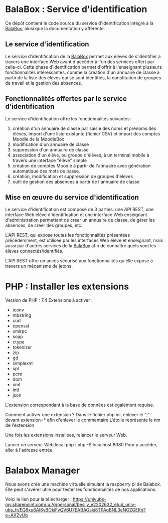 # BalaBox : Service d'identification

Ce dépôt contient le code source du service d'identification intégré à
la [BalaBox], ainsi que la documentation y afférente.

## Le service d'identification

Le service d'identification de la [BalaBox] permet aux élèves de
s'identifier à travers une interface Web avant d'accéder à l'un des
services offert par celle-ci. Cette phase d'identification permet
d'offrir à l'enseignant plusieurs fonctionnalités intéressantes, comme
la création d'un annuaire de classe à partir de la liste des élèves
qui se sont identifiés, la constitution de groupes de travail et la
gestion des absences.

## Fonctionnalités offertes par le service d'identification

Le service d'identification offre les fonctionnalités suivantes:

1. création d'un annuaire de classe par saisie des noms et prénoms des élèves, import d'une liste existante (fichier CSV) et import des comptes Moodle de la MoodleBox
1. modification d'un annuaire de classe
1. suppression d'un annuaire de classe
1. association d'un élève, ou groupe d'élèves, à un terminal mobile à travers une interface "élève" simple
1. création de comptes Moodle à partir de l'annuaire avec génération automatique des mots de passe.
1. création, modification et suppression de groupes d'élèves
1. outil de gestion des absences à partir de l'annuaire de classe

## Mise en œuvre du service d'identification

Le service d'identification est composé de 3 parties: une API REST,
une interface Web élève d'identification et une interface Web
enseignant d'administration permettant de créer un annuaire de classe,
de gérer les absences, de créer des groupes, etc.

L'API REST, qui expose toutes les fonctionnalités présentées
précédemment, est utilisée par les interfaces Web élève et enseignant,
mais aussi par d'autres services de la [BalaBox] afin de connaître
quels sont les élèves connectés/identifiés.

L'API REST offre un accès sécurisé aux fonctionnalités qu'elle expose
à travers un mécanisme de jetons.

[balabox]: https://balabox.gitlab.io/balabox/
[moodlebox]: https://moodlebox.net


# PHP : Installer les extensions 

Version de PHP : 7.4
Extensions à activer : 
- iconv
- mbstring
- curl
- openssl
- xmlrpc
- soap 
- ctype
- tokenizer
- zip
- gd
- simplexml
- spl
- pcre
- dom
- xml
- intl
- json

L'extension correspondant à la base de données est également requise.


Comment activer une extension ?
Dans le fichier php.ini, enlever le ";" devant extension=* afin d'enlever le commentaire
L'étoile représente le nm de l'extension

Une fois les extensions installées, relancer le serveur Web.

Lancer un serveur Web local php : php -S localhost:8080
Pour y accéder, aller à l'adresse entrée.

# Balabox Manager

Nous avons crée une machine virtuelle simulant la raspberry pi
de Balabox. Elle peut s'avérer utile pour tester les
fonctionnalités de nos applications.

Voici le lien pour la télécharger : https://univubs-my.sharepoint.com/:u:/g/personal/besily_e2202632_etud_univ-ubs_fr/EQ8xu6AI6yBOkiFyQV6U7EABAGski8TPAoBNL3eNOZGEKg?e=AXZvUq